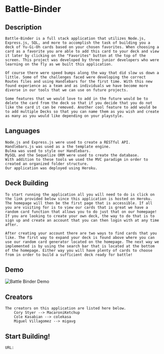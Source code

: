 # Battle-Binder


## Description

    Battle-Binder is a full stack application that utilizes Node.js, Express.js, SQL, and more to accomplish the task of building you a deck of Yu-Gi-Oh cards based on your chosen favorites. When choosing a card as a favorite you are able to add this card to your deck and view it later by clicking on the "Favorites" button at the top of the screen. This project was developed by three junior developers who were learning on the fly as we built this application. 

    Of course there were speed bumps along the way that did slow us down a little. Some of the challenges faced were developing the correct Routes files and using Handlebars for the first time. With this new found experience as a team and as individuals we have become more diverse in our tools that we can use on future projects. 

    Some features that we would love to add in the future would be to delete the card from the deck so that if you decide that you do not like the card it can be removed. Another cool feature to add would be to add multiple Decks so that you can name them as you wish and create as many as you would like depending on your playstyle. 

## Languages 
    Node.js and Express.js were used to create a RESTful API.
    Handlebars.js was used as a the template engine.
    Bulma was used to style our Handlebars. 
    MySQL and the Sequelize ORM were used to create the database.
    With addition to these tools we used the MVC paradigm in order to created an organized folder structure. 
    Our application was deployed using Heroku. 

## Deck Building

    To start running the application all you will need to do is click on the link provided below since this application is hosted on Heroku. The homepage will then be the first page that is accessible. If all you are visiting for is to view our cards that is great we have a random card function that allows you to do just that on our homepage! If you are looking to create your own deck, the way to do that is to sign up and create an account that you can then login with at any time after. 
    
    After creating your account there are two ways to find cards that you like. The first way to expand your deck is found above where you can use our random card generator located on the homepage. The next way we implemented is by using the search bar that is located at the bottom of the homepage. Either way you will have plenty of cards to choose from in order to build a sufficient deck ready for battle!  

## Demo

![Battle Binder Demo](./static-html/assets/images/battlebinderdemo.gif)
## Creators 
    The creators on this application are listed here below. 
        Cory Styer --> MacaroniKetchup
        Cole Kasabian --> colekasa
        Miguel Villagomez --> migavg

## Start Building!
    URL: 
    

    